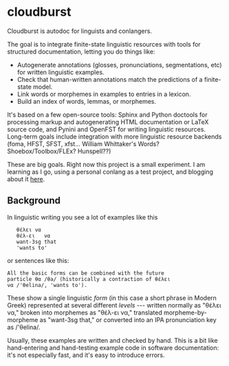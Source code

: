 # cloudburst

Cloudburst is autodoc for linguists and conlangers. 

The goal is to integrate finite-state linguistic resources with 
tools for structured documentation, letting you do things like:

* Autogenerate annotations (glosses, pronunciations, segmentations, 
  etc) for written linguistic examples.
* Check that human-written annotations match the predictions of 
  a finite-state model.
* Link words or morphemes in examples to entries in a lexicon.
* Build an index of words, lemmas, or morphemes.

It's based on a few open-source tools: Sphinx and Python doctools
for processing markup and autogenerating HTML documentation or 
LaTeX source code, and Pynini and OpenFST for writing linguistic 
resources. Long-term goals include integration with more linguistic 
resource backends (foma, HFST, SFST, xfst... William Whittaker's 
Words? Shoebox/Toolbox/FLEx? Hunspell??)

These are big goals. Right now this project is a small experiment.
I am learning as I go, using a personal conlang as a test project,
and blogging about it [here](www.velleman.org/cloudburst). 

## Background

In linguistic writing you see a lot of examples like this

       θέλει να
       θέλ-ει   να
       want-3sg that
       'wants to'
    
or sentences like this:

    All the basic forms can be combined with the future 
    particle θα /θa/ (historically a contraction of θέλει 
    να /'θelina/, 'wants to'). 
    
These show a single linguistic *form* (in this case a short phrase in Modern Greek) 
represented at several different *levels* --- written normally as "θέλει να," 
broken into morphemes as "θέλ-ει να," translated morpheme-by-morpheme as "want-3sg that," 
or converted into an IPA pronunciation key as /'θelina/.

Usually, these examples are written and checked by hand. This is a bit like hand-entering
and hand-testing example code in software documentation: it's not especially fast, and it's 
easy to introduce errors. 
